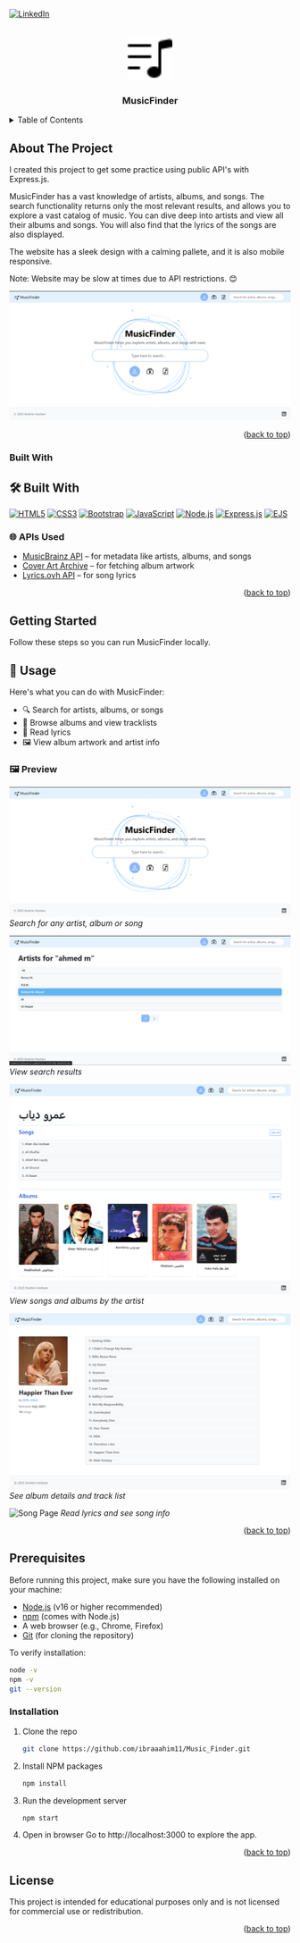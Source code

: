 <a id="readme-top"></a>
[![LinkedIn](https://img.shields.io/badge/LinkedIn-Profile-blue?logo=linkedin)](https://www.linkedin.com/in/ibrahim-hesham-abdel-dayem/)

<!-- PROJECT LOGO -->
<br />
<div align="center">
  <a href="https://github.com/ibraaahim11/Music_Finder">
    <img src="public/images/logo.svg" alt="Logo" width="80" height="80">
  </a>

<h3 align="center">MusicFinder</h3>

</div>

<!-- TABLE OF CONTENTS -->
<details>
  <summary>Table of Contents</summary>
  <ol>
    <li>
      <a href="#about-the-project">About The Project</a>
      <ul>
        <li><a href="#built-with">Built With</a></li>
        <li><a href="#ap-is-used">APIs Used</a></li>
      </ul>
    </li>
    <li><a href="#getting-started">Getting Started</a></li>
    <li>
      <a href="#usage">Usage</a>
      <ul>
        <li><a href="#preview">Preview</a></li>
      </ul>
    </li>
    <li><a href="#prerequisites">Prerequisites</a></li>
    <li><a href="#installation">Installation</a></li>
    <li><a href="#license">License</a></li>
  </ol>
</details>


<!-- ABOUT THE PROJECT -->

## <a id="about-the-project"></a>About The Project

I created this project to get some practice using public API's with Express.js.

MusicFinder has a vast knowledge of artists, albums, and songs. The search functionality returns only the most relevant results, and allows you to explore a vast catalog of music. You can dive deep into artists and view all their albums and songs. You will also find that the lyrics of the songs are also displayed.

The website has a sleek design with a calming pallete, and it is also mobile responsive.

Note: Website may be slow at times due to API restrictions. 😊

![Search Example](./public/images/readme-images/home-sample.png)

<p align="right">(<a href="#readme-top">back to top</a>)</p>

### Built With

## 🛠️ Built With

[![HTML5](https://img.shields.io/badge/HTML5-E34F26?style=for-the-badge&logo=html5&logoColor=white)](https://developer.mozilla.org/en-US/docs/Web/HTML)
[![CSS3](https://img.shields.io/badge/CSS3-1572B6?style=for-the-badge&logo=css3&logoColor=white)](https://developer.mozilla.org/en-US/docs/Web/CSS)
[![Bootstrap](https://img.shields.io/badge/Bootstrap-7952B3?style=for-the-badge&logo=bootstrap&logoColor=white)](https://getbootstrap.com/)
[![JavaScript](https://img.shields.io/badge/JavaScript-F7DF1E?style=for-the-badge&logo=javascript&logoColor=black)](https://developer.mozilla.org/en-US/docs/Web/JavaScript)
[![Node.js](https://img.shields.io/badge/Node.js-339933?style=for-the-badge&logo=nodedotjs&logoColor=white)](https://nodejs.org/)
[![Express.js](https://img.shields.io/badge/Express.js-000000?style=for-the-badge&logo=express&logoColor=white)](https://expressjs.com/)
[![EJS](https://img.shields.io/badge/EJS-8C8C8C?style=for-the-badge&logo=ejs&logoColor=white)](https://ejs.co/)

### 🌐 APIs Used

- [MusicBrainz API](https://musicbrainz.org/doc/MusicBrainz_API) – for metadata like artists, albums, and songs
- [Cover Art Archive](https://musicbrainz.org/doc/Cover_Art_Archive) – for fetching album artwork
- [Lyrics.ovh API](https://lyricsovh.docs.apiary.io/#) – for song lyrics

<p align="right">(<a href="#readme-top">back to top</a>)</p>

<!-- GETTING STARTED -->

## Getting Started

Follow these steps so you can run MusicFinder locally.

<!-- USAGE EXAMPLES -->

## 📖 Usage

Here's what you can do with MusicFinder:

- 🔍 Search for artists, albums, or songs
- 🎵 Browse albums and view tracklists
- 📜 Read lyrics
- 🖼️ View album artwork and artist info

### 🖼️ Preview

![Search Example](./public/images/readme-images/home-sample.png)
_Search for any artist, album or song_

![Search Results Example](./public/images/readme-images/search-results.png)
_View search results_

![Artist Page](./public/images/readme-images/artist.png)
_View songs and albums by the artist_

![Album Page](./public/images/readme-images/album.png)
_See album details and track list_

![Song Page](./public/images/readme-images/song.png)
_Read lyrics and see song info_

<p align="right">(<a href="#readme-top">back to top</a>)</p>

## Prerequisites

Before running this project, make sure you have the following installed on your machine:

- [Node.js](https://nodejs.org/) (v16 or higher recommended)
- [npm](https://www.npmjs.com/) (comes with Node.js)
- A web browser (e.g., Chrome, Firefox)
- [Git](https://git-scm.com/) (for cloning the repository)

To verify installation:

```bash
node -v
npm -v
git --version
```

### Installation

1. Clone the repo

   ```sh
   git clone https://github.com/ibraaahim11/Music_Finder.git
   ```

2. Install NPM packages

   ```sh
   npm install
   ```

3. Run the development server
   ```sh
   npm start
   ```
4. Open in browser
   Go to http://localhost:3000 to explore the app.

<p align="right">(<a href="#readme-top">back to top</a>)</p>

<!-- LICENSE -->

## License

This project is intended for educational purposes only and is not licensed for commercial use or redistribution.

<p align="right">(<a href="#readme-top">back to top</a>)</p>
